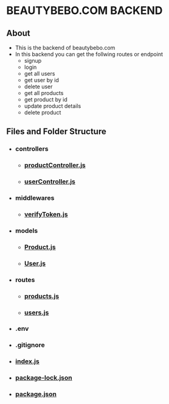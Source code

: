 # BEAUTYBEBO.COM BACKEND

## About

- This is the backend of beautybebo.com
- In this backend you can get the follwing routes or endpoint
  - signup
  - login
  - get all users
  - get user by id
  - delete user
  - get all products
  - get product by id
  - update product details
  - delete product

## Files and Folder Structure

- ### controllers
  - ### [productController.js](./controllers/productController.js)
  - ### [userController.js](./controllers/userController.js)
- ### middlewares
  - ### [verifyToken.js](./middlewares/verifyToken.js)
- ### models
  - ### [Product.js](./models/Product.js)
  - ### [User.js](./models/User.js)
- ### routes
  - ### [products.js](./routes/products.js)
  - ### [users.js](./routes/users.js)
- ### .env
- ### .gitignore
- ### [index.js](./index.js)
- ### [package-lock.json](./package-lock.json)
- ### [package.json](./package.json)
